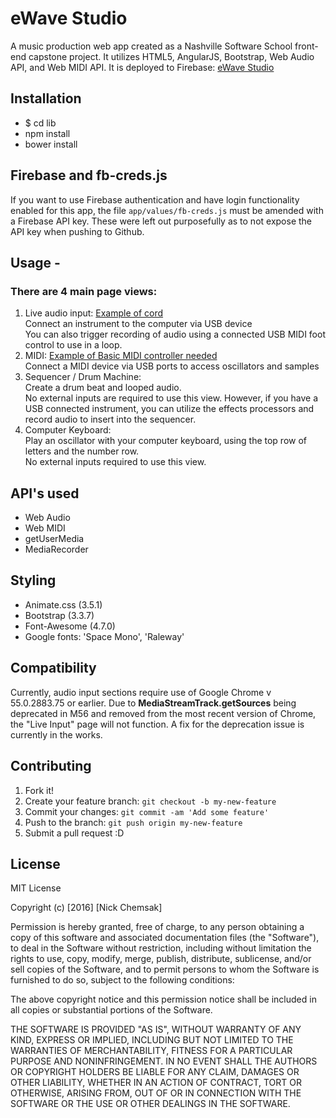 # eWave Studio
A music production web app created as a Nashville Software School front-end capstone project.  It utilizes HTML5, AngularJS, Bootstrap, Web Audio API, and Web MIDI API.  It is deployed to Firebase: [eWave Studio](http://https://ewavestudio-e15d0.firebaseapp.com/#/login)

## Installation
* $ cd lib
* npm install
* bower install

## Firebase and fb-creds.js
If you want to use Firebase authentication and have login functionality enabled for this app, the file <code>app/values/fb-creds.js</code> must be amended with a Firebase API key.  These were left out purposefully as to not expose the API key when pushing to Github.

## Usage - 
### There are 4 main page views:
1. Live audio input: [Example of cord](https://www.amazon.com/VAlinks-Interface-Connector-Instruments-GarageBand/dp/B01EV0V58A/ref=sr_1_2?ie=UTF8&qid=1487178040&sr=8-2&keywords=usb+guitar+cable) <br>
  Connect an instrument to the computer via USB device <br>
  You can also trigger recording of audio using a connected USB MIDI foot control to use in a loop.
2. MIDI: <a href="https://www.amazon.com/midiplus-AKM320-MIDI-Keyboard-Controller/dp/B00VHKMK64/ref=sr_1_2?s=musical-instruments&ie=UTF8&qid=1487179038&sr=1-2&keywords=midi+keyboard" target="_blank">Example of Basic MIDI controller needed</a> <br>
  Connect a MIDI device via USB ports to access oscillators and samples
3. Sequencer / Drum Machine: <br>
  Create a drum beat and looped audio.  <br>
  No external inputs are required to use this view.  However, if you have a USB connected instrument, you can utilize the effects processors and record audio to insert into the sequencer.
4. Computer Keyboard:  <br>
  Play an oscillator with your computer keyboard, using the top row of letters and the number row.<br>
  No external inputs required to use this view.

## API's used
* Web Audio
* Web MIDI
* getUserMedia
* MediaRecorder

## Styling
* Animate.css (3.5.1)
* Bootstrap (3.3.7)
* Font-Awesome (4.7.0)
* Google fonts: 'Space Mono', 'Raleway'

## Compatibility
Currently, audio input sections require use of Google Chrome v 55.0.2883.75 or earlier.  Due to <strong>MediaStreamTrack.getSources</strong> being deprecated in M56 and removed from the most recent version of Chrome, the "Live Input" page will not function.  A fix for the deprecation issue is currently in the works.

## Contributing
1. Fork it!
2. Create your feature branch: `git checkout -b my-new-feature`
3. Commit your changes: `git commit -am 'Add some feature'`
4. Push to the branch: `git push origin my-new-feature`
5. Submit a pull request :D

## License
MIT License

Copyright (c) [2016] [Nick Chemsak]

Permission is hereby granted, free of charge, to any person obtaining a copy
of this software and associated documentation files (the "Software"), to deal
in the Software without restriction, including without limitation the rights
to use, copy, modify, merge, publish, distribute, sublicense, and/or sell
copies of the Software, and to permit persons to whom the Software is
furnished to do so, subject to the following conditions:

The above copyright notice and this permission notice shall be included in all
copies or substantial portions of the Software.

THE SOFTWARE IS PROVIDED "AS IS", WITHOUT WARRANTY OF ANY KIND, EXPRESS OR
IMPLIED, INCLUDING BUT NOT LIMITED TO THE WARRANTIES OF MERCHANTABILITY,
FITNESS FOR A PARTICULAR PURPOSE AND NONINFRINGEMENT. IN NO EVENT SHALL THE
AUTHORS OR COPYRIGHT HOLDERS BE LIABLE FOR ANY CLAIM, DAMAGES OR OTHER
LIABILITY, WHETHER IN AN ACTION OF CONTRACT, TORT OR OTHERWISE, ARISING FROM,
OUT OF OR IN CONNECTION WITH THE SOFTWARE OR THE USE OR OTHER DEALINGS IN THE
SOFTWARE.


